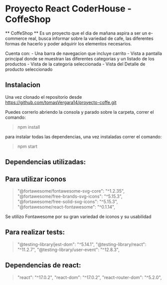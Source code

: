 # Proyecto React CoderHouse - CoffeShop

** CoffeShop ** Es un proyecto que el dia de mañana aspira a ser un e-commerce real, busca informar sobre la variedad de cafe, las diferentes formas de hacerlo y poder adquirir los elementos necesarios.

Cuenta con:
    - Una barra de navegacion que incluye carrito
    - Vista a pantalla principal donde se muestran las diferentes categorias y un listado de los productos
    - Vista de la categoria seleccionada
    - Vista del Detalle de producto seleccionado

## Instalacion

Una vez clonado el repositorio desde https://github.com/tomasVergara14/proyecto-coffe.git

Puedes correrlo abriendo la consola y parado sobre la carpeta, correr el comando:

> npm install

para instalar todas las dependencias, una vez instaladas correr el comando:

> npm start

## Dependencias utilizadas:

## Para utilizar iconos 

> "@fortawesome/fontawesome-svg-core": "^1.2.35",
> "@fortawesome/free-brands-svg-icons": "^5.15.3",
> "@fortawesome/free-solid-svg-icons": "^5.15.3",
> "@fortawesome/react-fontawesome": "^0.1.14",

Se utilizo Fontawesome por su gran variedad de iconos y su usabilidad

## Para realizar tests:   

> "@testing-library/jest-dom": "^5.14.1",
> "@testing-library/react": "^11.2.7",
> "@testing-library/user-event": "^12.8.3",

## Dependencias de react:

> "react": "^17.0.2",
> "react-dom": "^17.0.2",
> "react-router-dom": "^5.2.0",